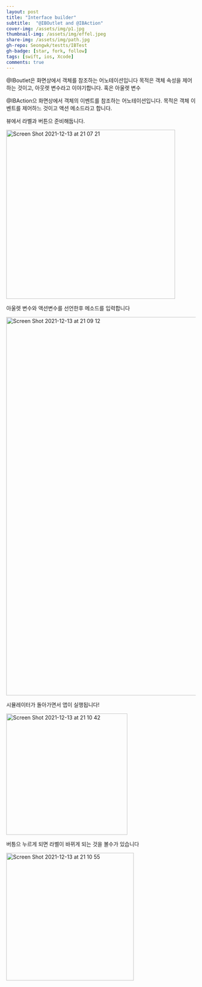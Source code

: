 ```yaml
---
layout: post
title: "Interface builder" 
subtitle:  "@IBOutlet and @IBAction"
cover-img: /assets/img/p1.jpg
thumbnail-img: /assets/img/effel.jpeg
share-img: /assets/img/path.jpg
gh-repo: Seongwk/testts/IBTest
gh-badge: [star, fork, follow]
tags: [swift, ios, Xcode]
comments: true
---
```


@IBoutlet은 화면상에서 객체를 참조하는 어노테이션입니다
목적은 객체 속성을 제어하는 것이고, 아웃렛 변수라고 이야기합니다. 혹은 아울렛 변수

@IBAction으 화면상에서 객체의 이벤트를 참조하는 어노테이션입니다.
목적은 객체 이벤트를 제어하느 것이고 액션 메소드라고 합니다.



뷰에서 라벨과 버튼으 준비해둡니다.

<img width="449" alt="Screen Shot 2021-12-13 at 21 07 21" src="https://user-images.githubusercontent.com/40172001/145810986-b5505d39-43c2-4a46-bd75-2077715b9c97.png">



아울렛 변수와 액션변수를 선언한후 메소드를 입력합니다

<img width="1005" alt="Screen Shot 2021-12-13 at 21 09 12" src="https://user-images.githubusercontent.com/40172001/145811041-a1102029-54f9-46bb-988a-6b0ac8b1a8eb.png">


시뮬레이터가 돌아가면서 앱이 실행됩니다!

<img width="322" alt="Screen Shot 2021-12-13 at 21 10 42" src="https://user-images.githubusercontent.com/40172001/145811054-0d95b4c5-ae2c-4230-b4a4-715d03516615.png">


버틍으 누르게 되면 라벨이 바뀌게 되는 것을 볼수가 있습니다

<img width="339" alt="Screen Shot 2021-12-13 at 21 10 55" src="https://user-images.githubusercontent.com/40172001/145811062-ab004c8f-8aba-4bb3-a0fa-a0ae3167ff40.png">


